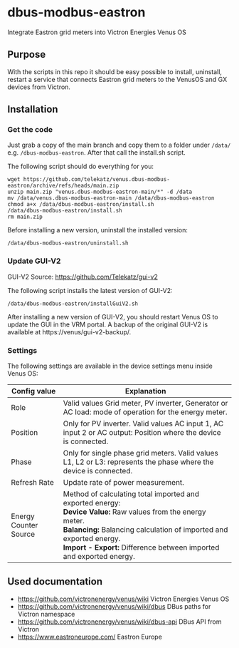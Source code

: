 # dbus-modbus-eastron
Integrate Eastron grid meters into Victron Energies Venus OS

## Purpose
With the scripts in this repo it should be easy possible to install, uninstall, restart a service that connects Eastron grid meters to the VenusOS and GX devices from Victron. 

## Installation
### Get the code
Just grab a copy of the main branch and copy them to a folder under `/data/` e.g. `/dbus-modbus-eastron`.
After that call the install.sh script.

The following script should do everything for you:
```
wget https://github.com/telekatz/venus.dbus-modbus-eastron/archive/refs/heads/main.zip
unzip main.zip "venus.dbus-modbus-eastron-main/*" -d /data
mv /data/venus.dbus-modbus-eastron-main /data/dbus-modbus-eastron
chmod a+x /data/dbus-modbus-eastron/install.sh
/data/dbus-modbus-eastron/install.sh
rm main.zip
```

Before installing a new version, uninstall the installed version:
```
/data/dbus-modbus-eastron/uninstall.sh
```

### Update GUI-V2
GUI-V2 Source: https://github.com/Telekatz/gui-v2

The following script installs the latest version of GUI-V2:
```
/data/dbus-modbus-eastron/installGuiV2.sh
```
After installing a new version of GUI-V2, you should restart Venus OS to update the GUI in the VRM portal.
A backup of the original GUI-V2 is available at https://venus/gui-v2-backup/.

### Settings
The following settings are available in the device settings menu inside Venus OS:

| Config value | Explanation |
| ------------- | ------------- |
| Role | Valid values Grid meter, PV inverter, Generator or AC load: mode of operation for the energy meter. |
| Position | Only for PV inverter. Valid values AC input 1, AC input 2 or AC output: Position where the device is connected. |
| Phase | Only for single phase grid meters. Valid values L1, L2 or L3: represents the phase where the device is connected. |
| Refresh Rate | Update rate of power measurement. |
| Energy Counter Source | Method of calculating total imported and exported energy:<br>**Device Value:** Raw values from the energy meter. <br>**Balancing:** Balancing calculation of imported and exported energy.<br>**Import - Export:** Difference between imported and exported energy. |


## Used documentation
- https://github.com/victronenergy/venus/wiki Victron Energies Venus OS
- https://github.com/victronenergy/venus/wiki/dbus DBus paths for Victron namespace
- https://github.com/victronenergy/venus/wiki/dbus-api DBus API from Victron
- https://www.eastroneurope.com/ Eastron Europe



